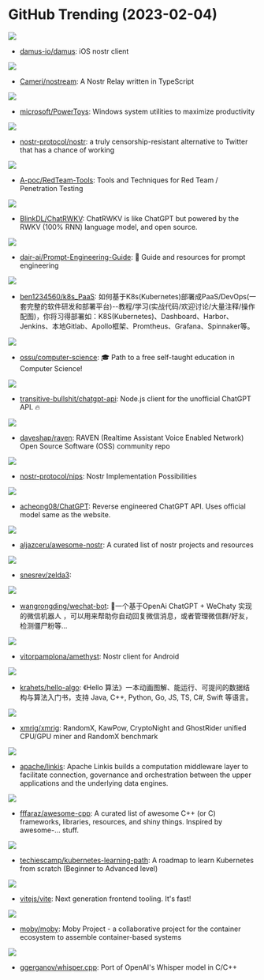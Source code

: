 # GitHub Trending (2023-02-04)

![](https://img.shields.io/badge/Swift-New%20268-green?style=flat-square&logo=appveyor)
- [damus-io/damus](https://github.com/damus-io/damus): iOS nostr client

![](https://img.shields.io/badge/TypeScript-New%2024-green?style=flat-square&logo=appveyor)
- [Cameri/nostream](https://github.com/Cameri/nostream): A Nostr Relay written in TypeScript

![](https://img.shields.io/badge/C%23-New%20189-green?style=flat-square&logo=appveyor)
- [microsoft/PowerToys](https://github.com/microsoft/PowerToys): Windows system utilities to maximize productivity

![](https://img.shields.io/badge/none-New%20239-green?style=flat-square&logo=appveyor)
- [nostr-protocol/nostr](https://github.com/nostr-protocol/nostr): a truly censorship-resistant alternative to Twitter that has a chance of working

![](https://img.shields.io/badge/none-New%2096-green?style=flat-square&logo=appveyor)
- [A-poc/RedTeam-Tools](https://github.com/A-poc/RedTeam-Tools): Tools and Techniques for Red Team / Penetration Testing

![](https://img.shields.io/badge/Python-New%2063-green?style=flat-square&logo=appveyor)
- [BlinkDL/ChatRWKV](https://github.com/BlinkDL/ChatRWKV): ChatRWKV is like ChatGPT but powered by the RWKV (100% RNN) language model, and open source.

![](https://img.shields.io/badge/none-New%20186-green?style=flat-square&logo=appveyor)
- [dair-ai/Prompt-Engineering-Guide](https://github.com/dair-ai/Prompt-Engineering-Guide): 🐙 Guide and resources for prompt engineering

![](https://img.shields.io/badge/Shell-New%20155-green?style=flat-square&logo=appveyor)
- [ben1234560/k8s_PaaS](https://github.com/ben1234560/k8s_PaaS): 如何基于K8s(Kubernetes)部署成PaaS/DevOps(一套完整的软件研发和部署平台)--教程/学习(实战代码/欢迎讨论/大量注释/操作配图)，你将习得部署如：K8S(Kubernetes)、Dashboard、Harbor、Jenkins、本地Gitlab、Apollo框架、Promtheus、Grafana、Spinnaker等。

![](https://img.shields.io/badge/none-New%20221-green?style=flat-square&logo=appveyor)
- [ossu/computer-science](https://github.com/ossu/computer-science): 🎓 Path to a free self-taught education in Computer Science!

![](https://img.shields.io/badge/TypeScript-New%20270-green?style=flat-square&logo=appveyor)
- [transitive-bullshit/chatgpt-api](https://github.com/transitive-bullshit/chatgpt-api): Node.js client for the unofficial ChatGPT API. 🔥

![](https://img.shields.io/badge/Python-New%2045-green?style=flat-square&logo=appveyor)
- [daveshap/raven](https://github.com/daveshap/raven): RAVEN (Realtime Assistant Voice Enabled Network) Open Source Software (OSS) community repo

![](https://img.shields.io/badge/none-New%2051-green?style=flat-square&logo=appveyor)
- [nostr-protocol/nips](https://github.com/nostr-protocol/nips): Nostr Implementation Possibilities

![](https://img.shields.io/badge/Python-New%20292-green?style=flat-square&logo=appveyor)
- [acheong08/ChatGPT](https://github.com/acheong08/ChatGPT): Reverse engineered ChatGPT API. Uses official model same as the website.

![](https://img.shields.io/badge/none-New%2054-green?style=flat-square&logo=appveyor)
- [aljazceru/awesome-nostr](https://github.com/aljazceru/awesome-nostr): A curated list of nostr projects and resources

![](https://img.shields.io/badge/C-New%20121-green?style=flat-square&logo=appveyor)
- [snesrev/zelda3](https://github.com/snesrev/zelda3): 

![](https://img.shields.io/badge/JavaScript-New%2090-green?style=flat-square&logo=appveyor)
- [wangrongding/wechat-bot](https://github.com/wangrongding/wechat-bot): 🤖一个基于OpenAi ChatGPT + WeChaty 实现的微信机器人 ，可以用来帮助你自动回复微信消息，或者管理微信群/好友，检测僵尸粉等...

![](https://img.shields.io/badge/Kotlin-New%2037-green?style=flat-square&logo=appveyor)
- [vitorpamplona/amethyst](https://github.com/vitorpamplona/amethyst): Nostr client for Android

![](https://img.shields.io/badge/Java-New%20245-green?style=flat-square&logo=appveyor)
- [krahets/hello-algo](https://github.com/krahets/hello-algo): 《Hello 算法》一本动画图解、能运行、可提问的数据结构与算法入门书，支持 Java, C++, Python, Go, JS, TS, C#, Swift 等语言。

![](https://img.shields.io/badge/C-New%202-green?style=flat-square&logo=appveyor)
- [xmrig/xmrig](https://github.com/xmrig/xmrig): RandomX, KawPow, CryptoNight and GhostRider unified CPU/GPU miner and RandomX benchmark

![](https://img.shields.io/badge/Java-New%2015-green?style=flat-square&logo=appveyor)
- [apache/linkis](https://github.com/apache/linkis): Apache Linkis builds a computation middleware layer to facilitate connection, governance and orchestration between the upper applications and the underlying data engines.

![](https://img.shields.io/badge/none-New%2038-green?style=flat-square&logo=appveyor)
- [fffaraz/awesome-cpp](https://github.com/fffaraz/awesome-cpp): A curated list of awesome C++ (or C) frameworks, libraries, resources, and shiny things. Inspired by awesome-... stuff.

![](https://img.shields.io/badge/none-New%20345-green?style=flat-square&logo=appveyor)
- [techiescamp/kubernetes-learning-path](https://github.com/techiescamp/kubernetes-learning-path): A roadmap to learn Kubernetes from scratch (Beginner to Advanced level)

![](https://img.shields.io/badge/TypeScript-New%2050-green?style=flat-square&logo=appveyor)
- [vitejs/vite](https://github.com/vitejs/vite): Next generation frontend tooling. It's fast!

![](https://img.shields.io/badge/Go-New%2014-green?style=flat-square&logo=appveyor)
- [moby/moby](https://github.com/moby/moby): Moby Project - a collaborative project for the container ecosystem to assemble container-based systems

![](https://img.shields.io/badge/C-New%2062-green?style=flat-square&logo=appveyor)
- [ggerganov/whisper.cpp](https://github.com/ggerganov/whisper.cpp): Port of OpenAI's Whisper model in C/C++

